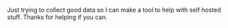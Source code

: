 Just trying to collect good data so I can make a tool to help with self hosted stuff. Thanks for helping if you can.
